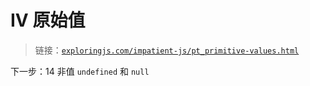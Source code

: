 # IV 原始值

> 链接：[`exploringjs.com/impatient-js/pt_primitive-values.html`](https://exploringjs.com/impatient-js/pt_primitive-values.html)

下一步：14 非值 `undefined` 和 `null`
